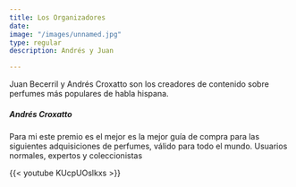 ```yaml
---
title: Los Organizadores
date: 
image: "/images/unnamed.jpg"
type: regular
description: Andrés y Juan

---
```

Juan Becerril y Andrés Croxatto son los creadores de contenido sobre perfumes más populares de habla hispana.

##### Andrés Croxatto

Para mi este premio es el mejor es la mejor guía de compra para las siguientes adquisiciones de perfumes, válido para todo el mundo. Usuarios normales, expertos y coleccionistas

{{< youtube KUcpUOslkxs >}}